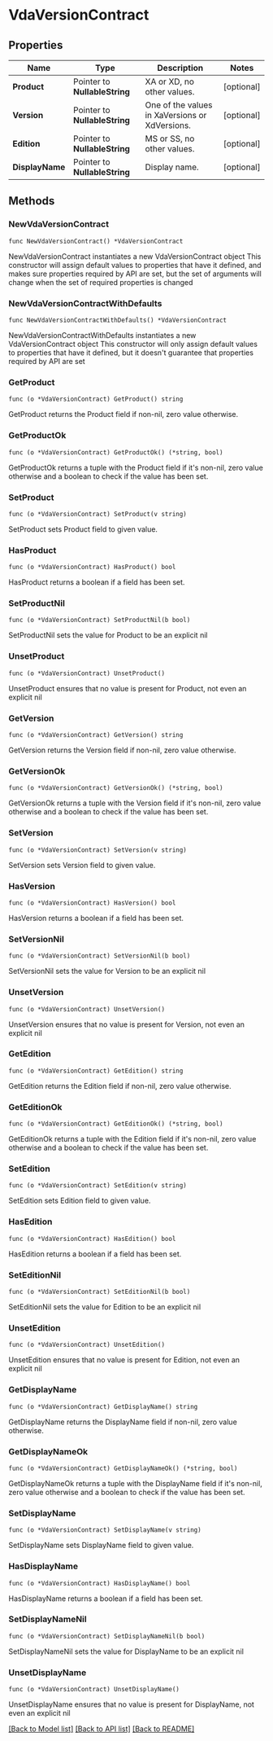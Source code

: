 # VdaVersionContract

## Properties

Name | Type | Description | Notes
------------ | ------------- | ------------- | -------------
**Product** | Pointer to **NullableString** | XA or XD, no other values. | [optional] 
**Version** | Pointer to **NullableString** | One of the values in XaVersions or XdVersions. | [optional] 
**Edition** | Pointer to **NullableString** | MS or SS, no other values. | [optional] 
**DisplayName** | Pointer to **NullableString** | Display name. | [optional] 

## Methods

### NewVdaVersionContract

`func NewVdaVersionContract() *VdaVersionContract`

NewVdaVersionContract instantiates a new VdaVersionContract object
This constructor will assign default values to properties that have it defined,
and makes sure properties required by API are set, but the set of arguments
will change when the set of required properties is changed

### NewVdaVersionContractWithDefaults

`func NewVdaVersionContractWithDefaults() *VdaVersionContract`

NewVdaVersionContractWithDefaults instantiates a new VdaVersionContract object
This constructor will only assign default values to properties that have it defined,
but it doesn't guarantee that properties required by API are set

### GetProduct

`func (o *VdaVersionContract) GetProduct() string`

GetProduct returns the Product field if non-nil, zero value otherwise.

### GetProductOk

`func (o *VdaVersionContract) GetProductOk() (*string, bool)`

GetProductOk returns a tuple with the Product field if it's non-nil, zero value otherwise
and a boolean to check if the value has been set.

### SetProduct

`func (o *VdaVersionContract) SetProduct(v string)`

SetProduct sets Product field to given value.

### HasProduct

`func (o *VdaVersionContract) HasProduct() bool`

HasProduct returns a boolean if a field has been set.

### SetProductNil

`func (o *VdaVersionContract) SetProductNil(b bool)`

 SetProductNil sets the value for Product to be an explicit nil

### UnsetProduct
`func (o *VdaVersionContract) UnsetProduct()`

UnsetProduct ensures that no value is present for Product, not even an explicit nil
### GetVersion

`func (o *VdaVersionContract) GetVersion() string`

GetVersion returns the Version field if non-nil, zero value otherwise.

### GetVersionOk

`func (o *VdaVersionContract) GetVersionOk() (*string, bool)`

GetVersionOk returns a tuple with the Version field if it's non-nil, zero value otherwise
and a boolean to check if the value has been set.

### SetVersion

`func (o *VdaVersionContract) SetVersion(v string)`

SetVersion sets Version field to given value.

### HasVersion

`func (o *VdaVersionContract) HasVersion() bool`

HasVersion returns a boolean if a field has been set.

### SetVersionNil

`func (o *VdaVersionContract) SetVersionNil(b bool)`

 SetVersionNil sets the value for Version to be an explicit nil

### UnsetVersion
`func (o *VdaVersionContract) UnsetVersion()`

UnsetVersion ensures that no value is present for Version, not even an explicit nil
### GetEdition

`func (o *VdaVersionContract) GetEdition() string`

GetEdition returns the Edition field if non-nil, zero value otherwise.

### GetEditionOk

`func (o *VdaVersionContract) GetEditionOk() (*string, bool)`

GetEditionOk returns a tuple with the Edition field if it's non-nil, zero value otherwise
and a boolean to check if the value has been set.

### SetEdition

`func (o *VdaVersionContract) SetEdition(v string)`

SetEdition sets Edition field to given value.

### HasEdition

`func (o *VdaVersionContract) HasEdition() bool`

HasEdition returns a boolean if a field has been set.

### SetEditionNil

`func (o *VdaVersionContract) SetEditionNil(b bool)`

 SetEditionNil sets the value for Edition to be an explicit nil

### UnsetEdition
`func (o *VdaVersionContract) UnsetEdition()`

UnsetEdition ensures that no value is present for Edition, not even an explicit nil
### GetDisplayName

`func (o *VdaVersionContract) GetDisplayName() string`

GetDisplayName returns the DisplayName field if non-nil, zero value otherwise.

### GetDisplayNameOk

`func (o *VdaVersionContract) GetDisplayNameOk() (*string, bool)`

GetDisplayNameOk returns a tuple with the DisplayName field if it's non-nil, zero value otherwise
and a boolean to check if the value has been set.

### SetDisplayName

`func (o *VdaVersionContract) SetDisplayName(v string)`

SetDisplayName sets DisplayName field to given value.

### HasDisplayName

`func (o *VdaVersionContract) HasDisplayName() bool`

HasDisplayName returns a boolean if a field has been set.

### SetDisplayNameNil

`func (o *VdaVersionContract) SetDisplayNameNil(b bool)`

 SetDisplayNameNil sets the value for DisplayName to be an explicit nil

### UnsetDisplayName
`func (o *VdaVersionContract) UnsetDisplayName()`

UnsetDisplayName ensures that no value is present for DisplayName, not even an explicit nil

[[Back to Model list]](../README.md#documentation-for-models) [[Back to API list]](../README.md#documentation-for-api-endpoints) [[Back to README]](../README.md)


